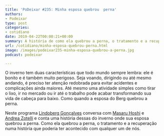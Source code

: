 ```yaml
---
title: 'PoDeixar #235: Minha esposa quebrou  perna'
authors:
- Podeixar
type: post
categories:
- cotidiano
date: 2019-04-22T00:00:21+00:00
summary: A história de como ela quebrou a perna, o tratamento e a recuperação numa história que poderia ter acontecido com qualquer um de nós.
url: /cotidiano/minha-esposa-quebrou-perna.html
image: /images/podeixar235-minha-esposa-quebrou-a-perna.jpg
podcast: podeixar

---
```

O inverno tem duas características que todo mundo sempre lembra: ele é bonito e é também muito perigoso. Seja voando, dirigindo ou até mesmo andando, é preciso ter atenção redobrada para evitar acidentes e complicações ainda maiores. Até mesmo uma atividade simples como tirar o lixo, ir no mercado ou ir até o trabalho pode acabar transformando sua vida de cabeça para baixo. Como quando a esposa do Berg quebrou a perna.

Neste programa [Lindoberg Gonçalves][1] conversa com [Masaru Hoshi][2] e [Andrea Zotelli][3] e conta uma história dessas do inverno onde sua esposa quebrou a perna. Como ela quebrou a perna, o tratamento e a recuperação numa história que poderia ter acontecido com qualquer um de nós.<figure></figure> <figure class="wp-block-embed-youtube wp-block-embed is-type-video is-provider-youtube wp-embed-aspect-16-9 wp-has-aspect-ratio">

<div class="wp-block-embed__wrapper">
  <span class="embed-youtube" style="text-align:center; display: block;"></span>
</div></figure>



 [1]: /berg
 [2]: /japa
 [3]: /andreazotelli
 [4]: https://vempra.ca/seguroviagem